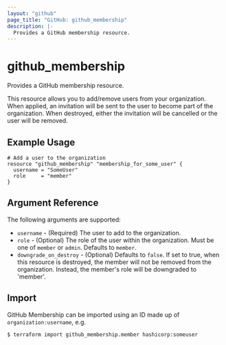 ```yaml
---
layout: "github"
page_title: "GitHub: github_membership"
description: |-
  Provides a GitHub membership resource.
---
```


# github_membership

Provides a GitHub membership resource.

This resource allows you to add/remove users from your organization. When applied,
an invitation will be sent to the user to become part of the organization. When
destroyed, either the invitation will be cancelled or the user will be removed.

## Example Usage

```hcl
# Add a user to the organization
resource "github_membership" "membership_for_some_user" {
  username = "SomeUser"
  role     = "member"
}
```

## Argument Reference

The following arguments are supported:

* `username` - (Required) The user to add to the organization.
* `role` - (Optional) The role of the user within the organization.
            Must be one of `member` or `admin`. Defaults to `member`.
* `downgrade_on_destroy` - (Optional) Defaults to `false`. If set to true,
						when this resource is destroyed, the member will not be removed
						from the organization. Instead, the member's role will be
            downgraded to 'member'.


## Import

GitHub Membership can be imported using an ID made up of `organization:username`, e.g.

```
$ terraform import github_membership.member hashicorp:someuser
```
